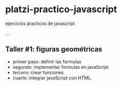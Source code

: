 # platzi-practico-javascript
ejercicios practicos de javascript

...

## Taller #1: figuras geométricas

- primer paso: definir las formulas
- segundo: implementar formulas en javaScript
- tercero: crear funciones
- cuarto: integrar javaScript con HTML.

